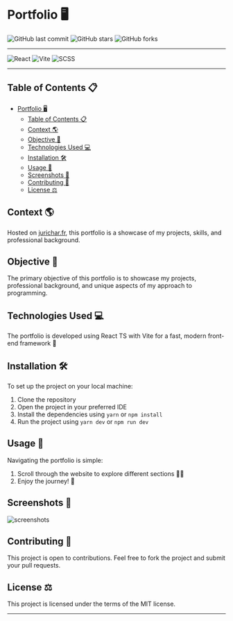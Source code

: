 # Portfolio 🖥️

![GitHub last commit](https://img.shields.io/github/last-commit/jurichar/jurichar.github.io)
![GitHub stars](https://img.shields.io/github/stars/jurichar/jurichar.github.io)
![GitHub forks](https://img.shields.io/github/forks/jurichar/jurichar.github.io)

---

![React](https://img.shields.io/badge/-React-61DAFB?logo=react&logoColor=white&style=flat)
![Vite](https://img.shields.io/badge/-Vite-646CFF?logo=vite&logoColor=white&style=flat)
![SCSS](https://img.shields.io/badge/-SCSS-CC6699?logo=sass&logoColor=white&style=flat)

---

## Table of Contents 📋

- [Portfolio 🖥️](#portfolio-️)
  - [Table of Contents 📋](#table-of-contents-)
  - [Context 🌎](#context-)
  - [Objective 🎯](#objective-)
  - [Technologies Used 💻](#technologies-used-)
  - [Installation 🛠️](#installation-️)
  - [Usage 🧭](#usage-)
  - [Screenshots 📸](#screenshots-)
  - [Contributing 🤝](#contributing-)
  - [License ⚖️](#license-️)

## Context 🌎

Hosted on [jurichar.fr](https://jurichar.fr/), this portfolio is a showcase of my projects, skills, and professional background.

## Objective 🎯

The primary objective of this portfolio is to showcase my projects, professional background, and unique aspects of my approach to programming.

## Technologies Used 💻

The portfolio is developed using React TS with Vite for a fast, modern front-end framework 🚀

## Installation 🛠️

To set up the project on your local machine:

1. Clone the repository
2. Open the project in your preferred IDE
3. Install the dependencies using `yarn` or `npm install`
4. Run the project using `yarn dev` or `npm run dev`

## Usage 🧭

Navigating the portfolio is simple:

1. Scroll through the website to explore different sections 🚶‍♂️
2. Enjoy the journey! 🌟

## Screenshots 📸

![screenshots](/public/project_3/images/presentation.gif)

## Contributing 🤝

This project is open to contributions. Feel free to fork the project and submit your pull requests.

## License ⚖️

This project is licensed under the terms of the MIT license.

---
